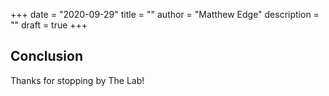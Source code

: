 +++
date = "2020-09-29"
title = ""
author = "Matthew Edge"
description = ""
draft = true
+++


## Conclusion

Thanks for stopping by The Lab!
